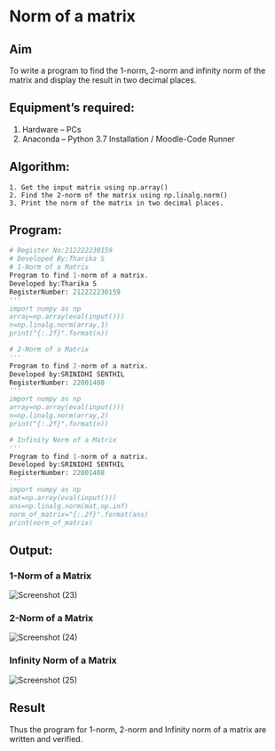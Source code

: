 # Norm of a matrix
## Aim
To write a program to find the 1-norm, 2-norm and infinity norm of the matrix and display the result in two decimal places.
## Equipment’s required:
1.	Hardware – PCs
2.	Anaconda – Python 3.7 Installation / Moodle-Code Runner
## Algorithm:
	1. Get the input matrix using np.array()   
    2. Find the 2-norm of the matrix using np.linalg.norm()
	3. Print the norm of the matrix in two decimal places.
## Program:
```Python
# Register No:212222230159
# Developed By:Tharika S
# 1-Norm of a Matrix
Program to find 1-norm of a matrix.
Developed by:Tharika S
RegisterNumber: 212222230159
'''
import numpy as np
array=np.array(eval(input()))
n=np.linalg.norm(array,1)
print("{:.2f}".format(n))

# 2-Norm of a Matrix
'''
Program to find 2-norm of a matrix.
Developed by:SRINIDHI SENTHIL
RegisterNumber: 22001408
'''
import numpy as np
array=np.array(eval(input()))
n=np.linalg.norm(array,2)
print("{:.2f}".format(n))

# Infinity Norm of a Matrix
'''
Program to find 1-norm of a matrix.
Developed by:SRINIDHI SENTHIL
RegisterNumber: 22001408
'''
import numpy as np
mat=np.array(eval(input()))
ans=np.linalg.norm(mat,np.inf)
norm_of_matrix="{:.2f}".format(ans)
print(norm_of_matrix)

```
## Output:
### 1-Norm of a Matrix
![Screenshot (23)](https://github.com/tharikasankar/Norm-of-a-matrix/assets/119475507/c6876fa7-2d72-42f7-a4a2-9dbc0b9c77ca)


### 2-Norm of a Matrix
![Screenshot (24)](https://github.com/tharikasankar/Norm-of-a-matrix/assets/119475507/02ca6a76-6fb7-4f24-b70d-21effec9300d)


### Infinity Norm of a Matrix
![Screenshot (25)](https://github.com/tharikasankar/Norm-of-a-matrix/assets/119475507/2a14a08e-064c-4c0d-8464-e0822413aa70)


## Result
Thus the program for 1-norm, 2-norm and Infinity norm of a matrix are written and verified.

